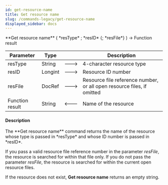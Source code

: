 ```yaml
---
id: get-resource-name
title: Get resource name
slug: /commands-legacy/get-resource-name
displayed_sidebar: docs
---
```


<!--REF #_command_.Get resource name.Syntax-->**Get resource name** ( *resType* ; *resID* {; *resFile*} ) -> Function result<!-- END REF-->
<!--REF #_command_.Get resource name.Params-->
| Parameter | Type |  | Description |
| --- | --- | --- | --- |
| resType | String | &#x1F852; | 4-character resource type |
| resID | Longint | &#x1F852; | Resource ID number |
| resFile | DocRef | &#x1F852; | Resource file reference number, or all open resource files, if omitted |
| Function result | String | &#x1F850; | Name of the resource |

<!-- END REF-->

#### Description 

<!--REF #_command_.Get resource name.Summary-->The **Get resource name** command returns the name of the resource whose type is passed in *resType* and whose ID number is passed in *resID*.<!-- END REF-->

If you pass a valid resource file reference number in the parameter *resFile*, the resource is searched for within that file only. If you do not pass the parameter *resFile*, the resource is searched for within the current open resource files.

If the resource does not exist, **Get resource name** returns an empty string.
